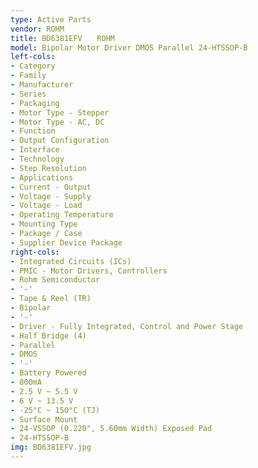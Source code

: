 ```yaml
---
type: Active Parts
vendor: ROHM
title: BD6381EFV　　ROHM
model: Bipolar Motor Driver DMOS Parallel 24-HTSSOP-B
left-cols:
- Category
- Family
- Manufacturer
- Series
- Packaging 
- Motor Type - Stepper
- Motor Type - AC, DC
- Function
- Output Configuration
- Interface
- Technology
- Step Resolution
- Applications
- Current - Output
- Voltage - Supply
- Voltage - Load
- Operating Temperature
- Mounting Type
- Package / Case
- Supplier Device Package
right-cols:
- Integrated Circuits (ICs)
- PMIC - Motor Drivers, Controllers
- Rohm Semiconductor
- '-'
- Tape & Reel (TR) 
- Bipolar
- '-'
- Driver - Fully Integrated, Control and Power Stage
- Half Bridge (4)
- Parallel
- DMOS
- '-'
- Battery Powered
- 800mA
- 2.5 V ~ 5.5 V
- 6 V ~ 13.5 V
- -25°C ~ 150°C (TJ)
- Surface Mount
- 24-VSSOP (0.220", 5.60mm Width) Exposed Pad
- 24-HTSSOP-B
img: BD6381EFV.jpg
---
```

